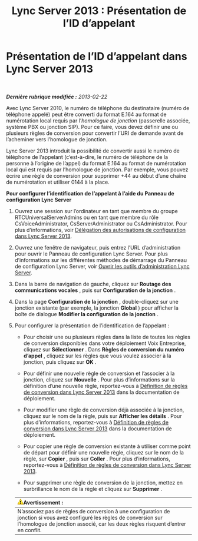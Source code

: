﻿---
title: 'Lync Server 2013 : Présentation de l’ID d’appelant'
TOCTitle: Présentation de l’ID d’appelant
ms:assetid: 6a643961-a0a1-41d1-96ba-6c428a89d82e
ms:mtpsurl: https://technet.microsoft.com/fr-fr/library/JJ204980(v=OCS.15)
ms:contentKeyID: 49297506
ms.date: 05/20/2016
mtps_version: v=OCS.15
ms.translationtype: HT
---

# Présentation de l’ID d’appelant dans Lync Server 2013

 

_**Dernière rubrique modifiée :** 2013-02-22_

Avec Lync Server 2010, le numéro de téléphone du destinataire (numéro de téléphone appelé) peut être converti du format E.164 au format de numérotation local requis par l’*homologue de jonction* (passerelle associée, système PBX ou jonction SIP). Pour ce faire, vous devez définir une ou plusieurs règles de conversion pour convertir l’URI de demande avant de l’acheminer vers l’homologue de jonction.

Lync Server 2013 introduit la possibilité de convertir aussi le numéro de téléphone de l’appelant (c’est-à-dire, le numéro de téléphone de la personne à l’origine de l’appel) du format E.164 au format de numérotation local qui est requis par l’homologue de jonction. Par exemple, vous pouvez écrire une règle de conversion pour supprimer +44 au début d’une chaîne de numérotation et utiliser 0144 à la place.

**Pour configurer l’identification de l’appelant à l’aide du Panneau de configuration Lync Server**

1.  Ouvrez une session sur l’ordinateur en tant que membre du groupe RTCUniversalServerAdmins ou en tant que membre du rôle CsVoiceAdministrator, CsServerAdministrator ou CsAdministrator. Pour plus d’informations, voir [Délégation des autorisations de configuration dans Lync Server 2013](lync-server-2013-delegate-setup-permissions.md).

2.  Ouvrez une fenêtre de navigateur, puis entrez l’URL d’administration pour ouvrir le Panneau de configuration Lync Server. Pour plus d’informations sur les différentes méthodes de démarrage du Panneau de configuration Lync Server, voir [Ouvrir les outils d’administration Lync Server](lync-server-2013-open-lync-server-administrative-tools.md).

3.  Dans la barre de navigation de gauche, cliquez sur **Routage des communications vocales** , puis sur **Configuration de la jonction** .

4.  Dans la page **Configuration de la jonction** , double-cliquez sur une jonction existante (par exemple, la jonction **Global** ) pour afficher la boîte de dialogue **Modifier la configuration de la jonction** .

5.  Pour configurer la présentation de l’identification de l’appelant :
    
      - Pour choisir une ou plusieurs règles dans la liste de toutes les règles de conversion disponibles dans votre déploiement Voix Entreprise, cliquez sur **Sélectionner** . Dans **Règles de conversion du numéro d’appel** , cliquez sur les règles que vous voulez associer à la jonction, puis cliquez sur **OK** .
    
      - Pour définir une nouvelle règle de conversion et l’associer à la jonction, cliquez sur **Nouvelle** . Pour plus d’informations sur la définition d’une nouvelle règle, reportez-vous à [Définition de règles de conversion dans Lync Server 2013](lync-server-2013-defining-translation-rules.md) dans la documentation de déploiement.
    
      - Pour modifier une règle de conversion déjà associée à la jonction, cliquez sur le nom de la règle, puis sur **Afficher les détails** . Pour plus d’informations, reportez-vous à [Définition de règles de conversion dans Lync Server 2013](lync-server-2013-defining-translation-rules.md) dans la documentation de déploiement.
    
      - Pour copier une règle de conversion existante à utiliser comme point de départ pour définir une nouvelle règle, cliquez sur le nom de la règle, sur **Copier** , puis sur **Coller** . Pour plus d’informations, reportez-vous à [Définition de règles de conversion dans Lync Server 2013](lync-server-2013-defining-translation-rules.md).
    
      - Pour supprimer une règle de conversion de la jonction, mettez en surbrillance le nom de la règle et cliquez sur **Supprimer** .
    
    <table>
    <thead>
    <tr class="header">
    <th><img src="images/Gg412910.warning(OCS.15).gif" title="warning" alt="warning" />Avertissement :</th>
    </tr>
    </thead>
    <tbody>
    <tr class="odd">
    <td>N’associez pas de règles de conversion à une configuration de jonction si vous avez configuré les règles de conversion sur l’homologue de jonction associé, car les deux règles risquent d’entrer en conflit.</td>
    </tr>
    </tbody>
    </table>

